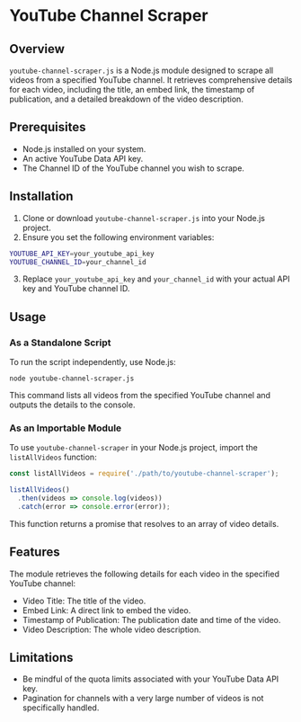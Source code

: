# YouTube Channel Scraper

## Overview

`youtube-channel-scraper.js` is a Node.js module designed to scrape all videos from a specified YouTube channel. It retrieves comprehensive details for each video, including the title, an embed link, the timestamp of publication, and a detailed breakdown of the video description.

## Prerequisites

*  Node.js installed on your system.
*  An active YouTube Data API key.
*  The Channel ID of the YouTube channel you wish to scrape.

## Installation

1.  Clone or download `youtube-channel-scraper.js` into your Node.js project.
2.  Ensure you set the following environment variables:

```sh
YOUTUBE_API_KEY=your_youtube_api_key
YOUTUBE_CHANNEL_ID=your_channel_id
```

3.  Replace `your_youtube_api_key` and `your_channel_id` with your actual API key and YouTube channel ID.

## Usage

### As a Standalone Script

To run the script independently, use Node.js:

    node youtube-channel-scraper.js

This command lists all videos from the specified YouTube channel and outputs the details to the console.

### As an Importable Module

To use `youtube-channel-scraper` in your Node.js project, import the `listAllVideos` function:

```js
const listAllVideos = require('./path/to/youtube-channel-scraper');

listAllVideos()
  .then(videos => console.log(videos))
  .catch(error => console.error(error));
```

This function returns a promise that resolves to an array of video details.

## Features

The module retrieves the following details for each video in the specified YouTube channel:

*  Video Title: The title of the video.
*  Embed Link: A direct link to embed the video.
*  Timestamp of Publication: The publication date and time of the video.
*  Video Description: The whole video description.

## Limitations

*  Be mindful of the quota limits associated with your YouTube Data API key.
*  Pagination for channels with a very large number of videos is not specifically handled.